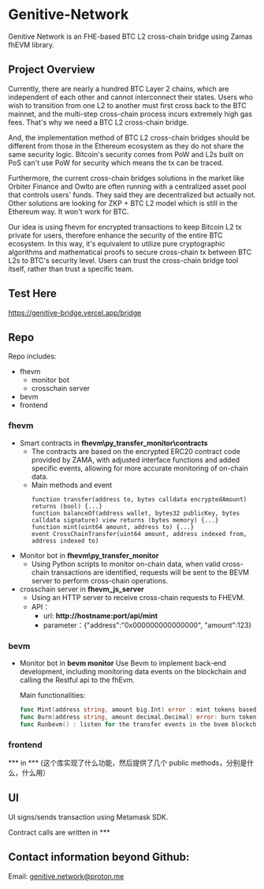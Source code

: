 # Genitive-Network

Genitive Network is an FHE-based BTC L2 cross-chain bridge using Zamas fhEVM library.

## Project Overview

Currently, there are nearly a hundred BTC Layer 2 chains, which are independent of each other and cannot interconnect their states. Users who wish to transition from one L2 to another must first cross back to the BTC mainnet, and the multi-step cross-chain process incurs extremely high gas fees. That's why we need a BTC L2 cross-chain bridge.

And, the implementation method of BTC L2 cross-chain bridges should be different from those in the Ethereum ecosystem as they do not share the same security logic. Bitcoin's security comes from PoW and L2s built on PoS can't use PoW for security which means the tx can be traced. 

Furthermore, the current cross-chain bridges solutions in the market like Orbiter Finance and Owlto are often running with a centralized asset pool that controls users' funds. They said they are decentralized but actually not. Other solutions are looking for ZKP + BTC L2 model which is still in the Ethereum way. It won't work for BTC.

Our idea is using fhevm for encrypted transactions to keep Bitcoin L2 tx private for users, therefore enhance the security of the entire BTC ecosystem. In this way, it's equivalent to utilize pure cryptographic algorithms and mathematical proofs to secure cross-chain tx between BTC L2s to BTC's security level. Users can trust the cross-chain bridge tool itself, rather than trust a specific team.


## Test Here

https://genitive-bridge.vercel.app/bridge



## Repo

Repo includes:
 - fhevm
   - monitor bot
   - crosschain server
 - bevm
 - frontend

### fhevm
 - Smart contracts in **fhevm\py_transfer_monitor\contracts**
   - The contracts are based on the encrypted ERC20 contract code provided by ZAMA, with adjusted interface functions and added specific events, allowing for more accurate monitoring of on-chain data.
   - Main methods and event
     ```solidity
     function transfer(address to, bytes calldata encryptedAmount) returns (bool) {...}
     function balanceOf(address wallet, bytes32 publicKey, bytes calldata signature) view returns (bytes memory) {...}
     function mint(uint64 amount, address to) {...}
     event CrossChainTransfer(uint64 amount, address indexed from, address indexed to)
     ```
 - Monitor bot in **fhevm\py_transfer_monitor**
   - Using Python scripts to monitor on-chain data, when valid cross-chain transactions are identified, requests will be sent to the BEVM server to perform cross-chain operations.
 - crosschain server in **fhevm_js_server**
   - Using an HTTP server to receive cross-chain requests to FHEVM.
   - API：
     - url: **http://hostname:port/api/mint**
     - parameter：{"address":"0x000000000000000", "amount":123}

### bevm
 
- Monitor bot in **bevm monitor**
  Use Bevm to implement back-end development, including monitoring data events on the blockchain and calling the Restful api to the fhEvm.

  Main functionalities:
  
  ```go
  func Mint(address string, amount big.Int) error : mint tokens based on amount
  func Burn(address string, amount decimal.Decimal) error: burn tokens based on amount
  func Runbevm() : listen for the transfer events in the bvem blockchain
  ```

### frontend



*** in ***
(这个库实现了什么功能，然后提供了几个 public methods，分别是什么，什么用）




## UI

UI signs/sends transaction using Metamask SDK.

Contract calls are written in ***

## Contact information beyond Github:

Email: genitive.network@proton.me









